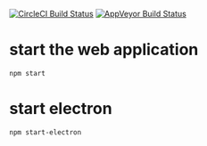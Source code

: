 
[![CircleCI Build Status](https://circleci.com/gh/pandurx/password-manager.svg?style=shield)](https://circleci.com/gh/pandurx/password-manager)
[![AppVeyor Build Status](https://ci.appveyor.com/api/projects/status/github/pandurx/password-manager?branch=master&svg=true)](https://ci.appveyor.com/api/projects/status/github/pandurx/password-manager)


# start the web application
`npm start`

# start electron
`npm start-electron`



